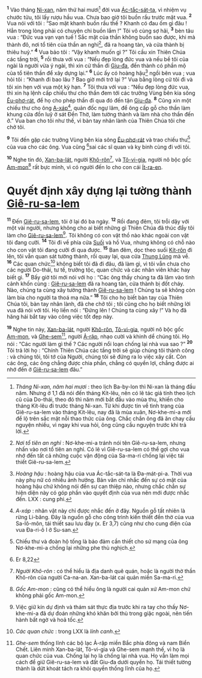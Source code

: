 <sup><b>1</b></sup> Vào tháng [Ni-xan](), năm thứ hai mươi[^1-df5352ab-c702-412f-9345-d44531b43b12] đời vua [Ác-tắc-sát-ta](), vì nhiệm vụ chước tửu, tôi lấy rượu hầu vua. Chưa bao giờ tôi buồn rầu trước mặt vua. <sup><b>2</b></sup> Vua nói với tôi : “Sao mặt khanh buồn rầu thế ? Khanh có đau ốm gì đâu ! Hẳn trong lòng phải có chuyện chi buồn lắm !” Tôi vô cùng sợ hãi, <sup><b>3</b></sup> bèn tâu vua : “Đức vua vạn vạn tuế ! Sắc mặt của thần không buồn sao được, khi mà thành đô, nơi tổ tiên của thần an nghỉ[^2-df5352ab-c702-412f-9345-d44531b43b12], đã ra hoang tàn, và cửa thành bị thiêu huỷ.” <sup><b>4</b></sup> Vua bảo tôi : “Vậy khanh muốn gì ?” Tôi cầu xin Thiên Chúa các tầng trời, <sup><b>5</b></sup> rồi thưa với vua : “Nếu đẹp lòng đức vua và nếu bề tôi của ngài là người vừa ý ngài, thì xin cử thần đi [Giu-đa](), đến thành có phần mộ của tổ tiên thần để xây dựng lại.” <sup><b>6</b></sup> Lúc ấy có hoàng hậu[^3-df5352ab-c702-412f-9345-d44531b43b12] ngồi bên vua ; vua hỏi tôi : “Khanh đi bao lâu ? Bao giờ mới trở lại ?” Vua bằng lòng cử tôi đi và tôi xin hẹn với vua một kỳ hạn. <sup><b>7</b></sup> Tôi thưa với vua : “Nếu đẹp lòng đức vua, thì xin hạ lệnh cấp chiếu thư cho thần đem tới các trưởng Vùng bên kia sông [Êu-phơ-rát](), để họ cho phép thần đi qua đó đến tận [Giu-đa](). <sup><b>8</b></sup> Cũng xin một chiếu thư cho ông [A-xáp]()[^4-df5352ab-c702-412f-9345-d44531b43b12], quản đốc ngự lâm, để ông cấp gỗ cho thần làm khung cửa đồn luỹ ở sát Đền Thờ, làm tường thành và làm nhà cho thần đến ở.” Vua ban cho tôi như thế, vì bàn tay nhân lành của Thiên Chúa tôi che chở tôi.

<sup><b>9</b></sup> Tôi đến gặp các trưởng Vùng bên kia sông [Êu-phơ-rát]() và trao chiếu thư[^5-df5352ab-c702-412f-9345-d44531b43b12] của vua cho các ông. Vua cũng [^1@-df5352ab-c702-412f-9345-d44531b43b12]sai các sĩ quan và kỵ binh cùng đi với tôi.

<sup><b>10</b></sup> Nghe tin đó, [Xan-ba-lát](), người [Khô-rôn]()[^6-df5352ab-c702-412f-9345-d44531b43b12], và [Tô-vi-gia](), người nô bộc gốc [Am-mon]()[^7-df5352ab-c702-412f-9345-d44531b43b12] rất bực mình, vì có người đến lo cho con cái [Ít-ra-en]().

# Quyết định xây dựng lại tường thành [Giê-ru-sa-lem]()
<sup><b>11</b></sup> Đến [Giê-ru-sa-lem](), tôi ở lại đó ba ngày. <sup><b>12</b></sup> Rồi đang đêm, tôi trỗi dậy với một vài người, nhưng không cho ai biết những gì Thiên Chúa đã thúc đẩy tôi làm cho [Giê-ru-sa-lem]()[^8-df5352ab-c702-412f-9345-d44531b43b12]. Tôi không có con vật thồ nào khác ngoài con vật tôi đang cưỡi. <sup><b>14</b></sup> Tôi đi về phía cửa [Suối]() và hồ Vua, nhưng không có chỗ nào cho con vật tôi đang cưỡi đi qua được. <sup><b>15</b></sup> Ban đêm, dọc theo suối [Kít-rôn]() đi lên, tôi vẫn quan sát tường thành, rồi quay lại, qua cửa [Thung Lũng]() mà về. <sup><b>16</b></sup> Các quan chức[^10-df5352ab-c702-412f-9345-d44531b43b12] không biết tôi đã đi đâu, đã làm gì, vì tôi vẫn chưa cho các người Do-thái, tư tế, trưởng tộc, quan chức và các nhân viên khác hay biết gì. <sup><b>17</b></sup> Bấy giờ tôi mới nói với họ : “Các ông thấy chúng ta đã lâm vào tình cảnh khốn cùng : [Giê-ru-sa-lem]() đã ra hoang tàn, cửa thành bị đốt cháy. Nào, chúng ta cùng xây tường thành [Giê-ru-sa-lem]() ! Chúng ta sẽ không còn làm bia cho người ta thoá mạ nữa.” <sup><b>18</b></sup> Tôi cho họ biết bàn tay của Thiên Chúa tôi, bàn tay nhân lành, đã che chở tôi ; tôi cũng cho họ biết những lời vua đã nói với tôi. Họ liền nói : “Đứng lên ! Chúng ta cùng xây !” Và họ đã hăng hái bắt tay vào công việc tốt đẹp này.

<sup><b>19</b></sup> Nghe tin này, [Xan-ba-lát](), người [Khô-rôn](), [Tô-vi-gia](), người nô bộc gốc [Am-mon](), và [Ghe-sem]()[^11-df5352ab-c702-412f-9345-d44531b43b12], người [Ả-rập](), nhạo cười và khinh dể chúng tôi. Họ nói : “Các người làm gì thế ? Các người nổi loạn chống lại nhà vua sao ?” <sup><b>20</b></sup> Tôi trả lời họ : “Chính Thiên Chúa các tầng trời sẽ giúp chúng tôi thành công : và chúng tôi, tôi tớ của Người, chúng tôi sẽ đứng ra lo việc xây cất. Còn các ông, các ông chẳng được chia phần, chẳng có quyền lợi, chẳng được ai nhớ đến ở [Giê-ru-sa-lem]() đâu.”

[^1-df5352ab-c702-412f-9345-d44531b43b12]: *Tháng Ni-xan, năm hai mươi* : theo lịch Ba-by-lon thì Ni-xan là tháng đầu năm. Nhưng ở 1,1 đã nói đến tháng Kít-lêu, nên có lẽ tác giả tính theo lịch cũ của Do-thái, theo đó thì năm mới bắt đầu vào mùa thu, khiến cho tháng Kít-lêu đi trước tháng Ni-xan. Từ khi được tin về tình trạng của Giê-ru-sa-lem vào tháng Kít-lêu, nay đã là mùa xuân, Nơ-khe-mi-a mới để lộ trên sắc mặt nỗi thao thức của ông. Chắc chắn ông đã ăn chay cầu nguyện nhiều, vì ngay khi vua hỏi, ông cũng cầu nguyện trước khi trả lời.
[^2-df5352ab-c702-412f-9345-d44531b43b12]: *Nơi tổ tiên an nghỉ* : Nơ-khe-mi-a tránh nói tên Giê-ru-sa-lem, nhưng nhấn vào nơi tổ tiên an nghỉ. Có lẽ vì Giê-ru-sa-lem có thể gợi cho vua nhớ đến tất cả những cuộc vận động của Sa-ma-ri chống lại việc tái thiết Giê-ru-sa-lem.
[^3-df5352ab-c702-412f-9345-d44531b43b12]: *Hoàng hậu* : hoàng hậu của vua Ác-tắc-sát-ta là Đa-mát-pi-a. Thời vua này phụ nữ có nhiều ảnh hưởng. Bản văn chỉ nhắc đến sự có mặt của hoàng hậu chứ không nói đến sự can thiệp nào, nhưng chắc chắn sự hiện diện này có góp phần vào quyết định của vua nên mới được nhắc đến. LXX : cung phi.
[^4-df5352ab-c702-412f-9345-d44531b43b12]: *A-xáp* : nhân vật này chỉ được nhắc đến ở đây. Nguồn gỗ tất nhiên là rừng Li-băng. Đây là nguồn gỗ cho công trình kiến thiết đền thờ của vua Sa-lô-môn, tái thiết sau lưu đày (x. Er 3,7) cũng như cho cung điện của vua Đa-ri-ô I ở Su-san.
[^5-df5352ab-c702-412f-9345-d44531b43b12]: Chiếu thư và đoàn hộ tống là bảo đảm cần thiết cho sứ mạng của ông Nơ-khe-mi-a chống lại những phe thù nghịch.
[^6-df5352ab-c702-412f-9345-d44531b43b12]: *Người Khô-rôn* : có thể hiểu là địa danh quê quán, hoặc là người thờ thần Khô-rôn của người Ca-na-an. Xan-ba-lát cai quản miền Sa-ma-ri.
[^7-df5352ab-c702-412f-9345-d44531b43b12]: *Gốc Am-mon* : cũng có thể hiểu ông là người cai quản xứ Am-mon chứ không phải gốc Am-mon.
[^8-df5352ab-c702-412f-9345-d44531b43b12]: Việc giữ kín dự định và thám sát thực địa trước khi ra tay cho thấy Nơ-khe-mi-a đã dự đoán những khó khăn bởi thù trong giặc ngoài, nên tiến hành bất ngờ và hoả tốc.
[^10-df5352ab-c702-412f-9345-d44531b43b12]: *Các quan chức* : trong LXX là *lính canh*.
[^11-df5352ab-c702-412f-9345-d44531b43b12]: *Ghe-sem* thống lĩnh các bộ lạc Ả-rập miền Bắc phía đông và nam Biển Chết. Liên minh Xan-ba-lát, Tô-vi-gia và Ghe-sem mạnh thế, vì họ là quan chức của vua. Chống lại họ là chống lại nhà vua. Họ vẫn làm mọi cách để giữ Giê-ru-sa-lem và đất Giu-đa dưới quyền họ. Tái thiết tường thành là dứt khoát tách ra khỏi quyền thống lĩnh của họ.
[^1@-df5352ab-c702-412f-9345-d44531b43b12]: Er 8,22